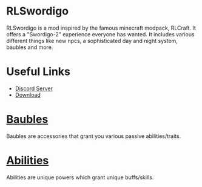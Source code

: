 # RLSwordigo
RLSwordigo is a mod inspired by the famous minecraft modpack, RLCraft. It offers a "Swordigo-2" experience everyone has wanted. It includes various different things like new npcs, a sophisticated day and night system, baubles and more.

# Useful Links
- [Discord Server](https://discord.gg/Bk4Xx4THbX)
- [Download](https://www.mediafire.com/file/z3mo80ah57k62q1/RLSwordigo+[5.2.1].apk/file)

# [Baubles](Baubles.md)
Baubles are accessories that grant you various passive abilities/traits.

# [Abilities](Ability.md)
Abilities are unique powers which grant unique buffs/skills.
